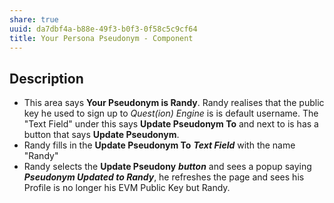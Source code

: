 ```yaml
---
share: true
uuid: da7dbf4a-b88e-49f3-b0f3-0f58c5c9cf64
title: Your Persona Pseudonym - Component
---
```


## Description
* This area says **Your Pseudonym is Randy**. Randy realises that the public key he used to sign up to *Quest(ion) Engine* is is default username. The "Text Field" under this says **Update Pseudonym To** and next to is has a button that says **Update Pseudonym**. 
* Randy fills in the **Update Pseudonym To** ***Text Field*** with the name "Randy"
* Randy selects the **Update Pseudony** ***button*** and sees a popup saying ***Pseudonym Updated to Randy***, he refreshes the page and sees his Profile is no longer his EVM Public Key but Randy.